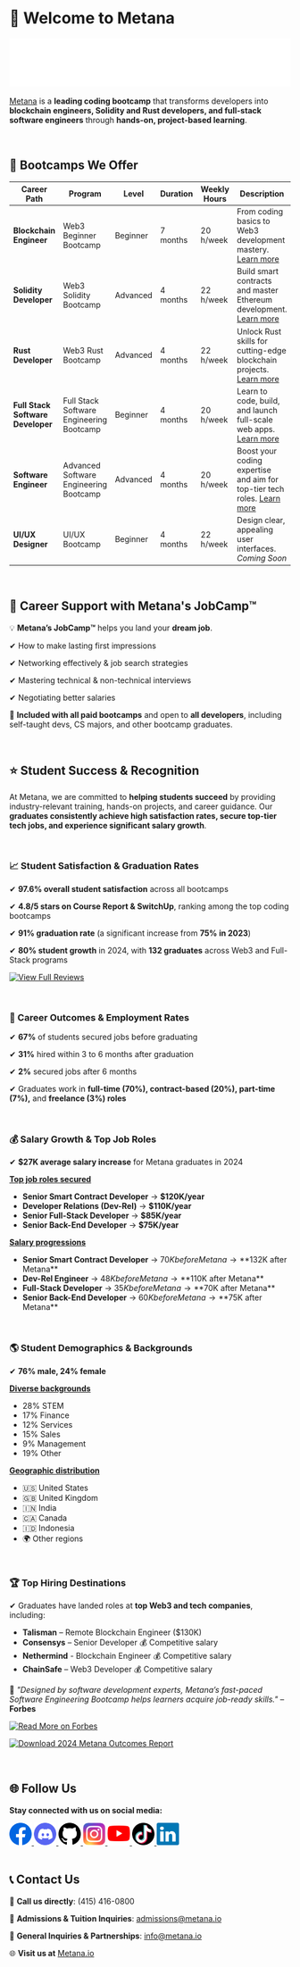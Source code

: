 # 🚀 Welcome to Metana  

 <img src="https://github.com/revamp-test-org/.github/blob/main/profile/02_Final_Comp.gif"  />




[Metana](https://metana.io) is a **leading coding bootcamp** that transforms developers into **blockchain engineers, Solidity and Rust developers, and full-stack software engineers** through **hands-on, project-based learning**.  

<br>

## 🎯 Bootcamps We Offer  

| **Career Path** | **Program** | **Level** | **Duration** | **Weekly Hours** | **Description** |  
|----------------|------------|-----------|-------------|---------------|---------------|  
| **Blockchain Engineer** | Web3 Beginner Bootcamp | Beginner | 7 months | 20 h/week | From coding basics to Web3 development mastery. [Learn more](https://metana.io/web3-beginner-bootcamp/) |  
| **Solidity Developer** | Web3 Solidity Bootcamp | Advanced | 4 months | 22 h/week | Build smart contracts and master Ethereum development. [Learn more](https://metana.io/web3-solidity-bootcamp-ethereum-blockchain/) |  
| **Rust Developer** | Web3 Rust Bootcamp | Advanced | 4 months | 22 h/week | Unlock Rust skills for cutting-edge blockchain projects. [Learn more](https://metana.io/web3-rust-bootcamp-solana-blockchain/) |  
| **Full Stack Software Developer** | Full Stack Software Engineering Bootcamp | Beginner | 4 months | 20 h/week | Learn to code, build, and launch full-scale web apps. [Learn more](https://metana.io/full-stack-software-engineer-bootcamp/) |  
| **Software Engineer** | Advanced Software Engineering Bootcamp | Advanced | 4 months | 20 h/week | Boost your coding expertise and aim for top-tier tech roles. [Learn more](https://metana.io/advanced-software-engineering-bootcamp/) |  
| **UI/UX Designer** | UI/UX Bootcamp | Beginner | 4 months | 22 h/week | Design clear, appealing user interfaces. *Coming Soon* |  
 
<br>

## 🎯 Career Support with **Metana's JobCamp™️**  

💡 **Metana’s JobCamp™️** helps you land your **dream job**.

✔ How to make lasting first impressions  

✔ Networking effectively & job search strategies  

✔ Mastering technical & non-technical interviews  

✔ Negotiating better salaries   

📌 **Included with all paid bootcamps** and open to **all developers**, including self-taught devs, CS majors, and other bootcamp graduates.  

<br>

## ⭐ Student Success & Recognition  

At Metana, we are committed to **helping students succeed** by providing industry-relevant training, hands-on projects, and career guidance. Our **graduates consistently achieve high satisfaction rates, secure top-tier tech jobs, and experience significant salary growth**.  

<br>

### 📈 Student Satisfaction & Graduation Rates  
✔ **97.6% overall student satisfaction** across all bootcamps  

✔ **4.8/5 stars on Course Report & SwitchUp**, ranking among the top coding bootcamps  

✔ **91% graduation rate** (a significant increase from **75% in 2023**)  

✔ **80% student growth** in 2024, with **132 graduates** across Web3 and Full-Stack programs 

[![View Full Reviews](https://img.shields.io/badge/View%20Full%20Reviews-B5F732?style=for-the-badge&logo=trustpilot&logoColor=black)](https://metana.io/metana-reviews/)

<br>

### 💼 Career Outcomes & Employment Rates  
✔ **67%** of students secured jobs before graduating 

✔ **31%** hired within 3 to 6 months after graduation 

✔ **2%** secured jobs after 6 months  

✔ Graduates work in **full-time (70%), contract-based (20%), part-time (7%),** and **freelance (3%) roles**  

<br>

### 💰 Salary Growth & Top Job Roles  
✔ **$27K average salary increase** for Metana graduates in 2024  

<u>**Top job roles secured**  </u>
   - **Senior Smart Contract Developer** → **$120K/year**  
   - **Developer Relations (Dev-Rel)** → **$110K/year**  
   - **Senior Full-Stack Developer** → **$85K/year**  
   - **Senior Back-End Developer** → **$75K/year**  

<u>**Salary progressions**  </u>
- **Senior Smart Contract Developer** → $70K before Metana → **$132K after Metana**  
- **Dev-Rel Engineer** → $48K before Metana → **$110K after Metana**  
- **Full-Stack Developer** → $35K before Metana → **$70K after Metana**  
- **Senior Back-End Developer** → $60K before Metana → **$75K after Metana**  

<br>

### 🌎 Student Demographics & Backgrounds  
✔ **76% male, 24% female**  

<u>**Diverse backgrounds**  </u>
   - 28% STEM  
   - 17% Finance  
   - 12% Services  
   - 15% Sales 
   - 9% Management
   - 19% Other  

<u>**Geographic distribution**</u>  
   - 🇺🇸 United States  
   - 🇬🇧 United Kingdom  
   - 🇮🇳 India  
   - 🇨🇦 Canada  
   - 🇮🇩 Indonesia  
   - 🌍 Other regions  

<br>

### 🏆 Top Hiring Destinations  
✔ Graduates have landed roles at **top Web3 and tech companies**, including:  
   - **Talisman** – Remote Blockchain Engineer ($130K)  
   - **Consensys** – Senior Developer 💰 Competitive salary
   - **Nethermind** - Blockchain Engineer 💰 Competitive salary
   - **ChainSafe** – Web3 Developer 💰 Competitive salary
   
📢 *"Designed by software development experts, Metana’s fast-paced Software Engineering Bootcamp helps learners acquire job-ready skills."* – **Forbes**  

[![Read More on Forbes](https://img.shields.io/badge/Read%20More%20on%20Forbes-B5F732?style=for-the-badge&logo=Forbes&logoColor=black)](https://www.forbes.com/advisor/education/bootcamps/best-coding-bootcamps-with-job-guarantee/)

[![Download 2024 Metana Outcomes Report](https://img.shields.io/badge/Download%202024%20Metana%20Outcomes%20Report-B5F732?style=for-the-badge&logo=readme&logoColor=black)](https://metana.io/wp-content/uploads/2025/01/2024-Metana-Outcomes-Report.pdf)


<br>

## 🌐 Follow Us  

**Stay connected with us on social media:**

<a href="https://www.facebook.com/MetanaHQ/">
  <img src="https://raw.githubusercontent.com/CLorant/readme-social-icons/main/large/filled/facebook.svg" width="40" height="40" />
</a>
<a href="https://discord.gg/34HUEGrSfX">
  <img src="https://raw.githubusercontent.com/CLorant/readme-social-icons/main/large/filled/discord.svg" width="40" height="40" />
</a>
<a href="https://github.com/metana-inc">
  <img src="https://raw.githubusercontent.com/CLorant/readme-social-icons/main/large/filled/github.svg" width="40" height="40" />
</a>
<a href="https://www.instagram.com/metanahq/">
  <img src="https://raw.githubusercontent.com/CLorant/readme-social-icons/main/large/filled/instagram.svg" width="40" height="40" />
</a>
<a href="https://www.youtube.com/@MetanaHQ">
  <img src="https://raw.githubusercontent.com/CLorant/readme-social-icons/main/large/filled/youtube.svg" width="40" height="40" />
</a>
<a href="https://www.tiktok.com/@metana.io">
  <img src="https://raw.githubusercontent.com/CLorant/readme-social-icons/main/large/filled/tiktok.svg" width="40" height="40" />
</a>
<a href="https://www.linkedin.com/school/metana/">
  <img src="https://raw.githubusercontent.com/CLorant/readme-social-icons/main/large/filled/linkedin.svg" width="40" height="40" />
</a>

<br>
<br>

## 📞 Contact Us  

📲 **Call us directly**: (415) 416-0800  

📩 **Admissions & Tuition Inquiries**: [admissions@metana.io](mailto:admissions@metana.io)  

📩 **General Inquiries & Partnerships**: [info@metana.io](mailto:info@metana.io)  

🌐 **Visit us at** [Metana.io](https://metana.io)  

